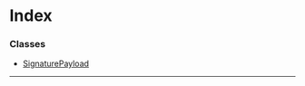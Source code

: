 

# Index

### Classes

* [SignaturePayload](../classes/_signaturepayload_.signaturepayload.md)

---

